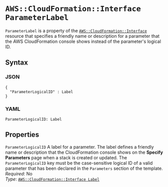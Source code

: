 # `AWS::CloudFormation::Interface ParameterLabel`<a name="aws-properties-cloudformation-interface-parameterlabel"></a>

`ParameterLabel` is a property of the [`AWS::CloudFormation::Interface`](aws-resource-cloudformation-interface.md) resource that specifies a friendly name or description for a parameter that the AWS CloudFormation console shows instead of the parameter's logical ID\.

## Syntax<a name="w4ab1c23c15c15c27c27b5"></a>

### JSON<a name="aws-properties-cloudformation-interface-parameterlabel-syntax.json"></a>

```
{
  "ParameterLogicalID" : Label
}
```

### YAML<a name="aws-properties-cloudformation-interface-parameterlabel-syntax.yaml"></a>

```
ParameterLogicalID: Label
```

## Properties<a name="w4ab1c23c15c15c27c27b7"></a>

`ParameterLogicalID`  <a name="cfn-cloudformation-interface-parameterlabel-parameterlogicalid"></a>
A label for a parameter\. The label defines a friendly name or description that the CloudFormation console shows on the **Specify Parameters** page when a stack is created or updated\. The `ParameterLogicalID` key must be the case\-sensitive logical ID of a valid parameter that has been declared in the `Parameters` section of the template\.  
*Required*: No  
*Type*: [`AWS::CloudFormation::Interface Label`](aws-properties-cloudformation-interface-label.md)